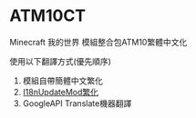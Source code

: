 # ATM10CT
Minecraft 我的世界 模組整合包ATM10繁體中文化

使用以下翻譯方式(優先順序)
1. 模組自帶簡體中文繁化
2. [I18nUpdateMod繁化](https://www.curseforge.com/minecraft/mc-mods/i18nupdatemod)
3. GoogleAPI Translate機器翻譯
